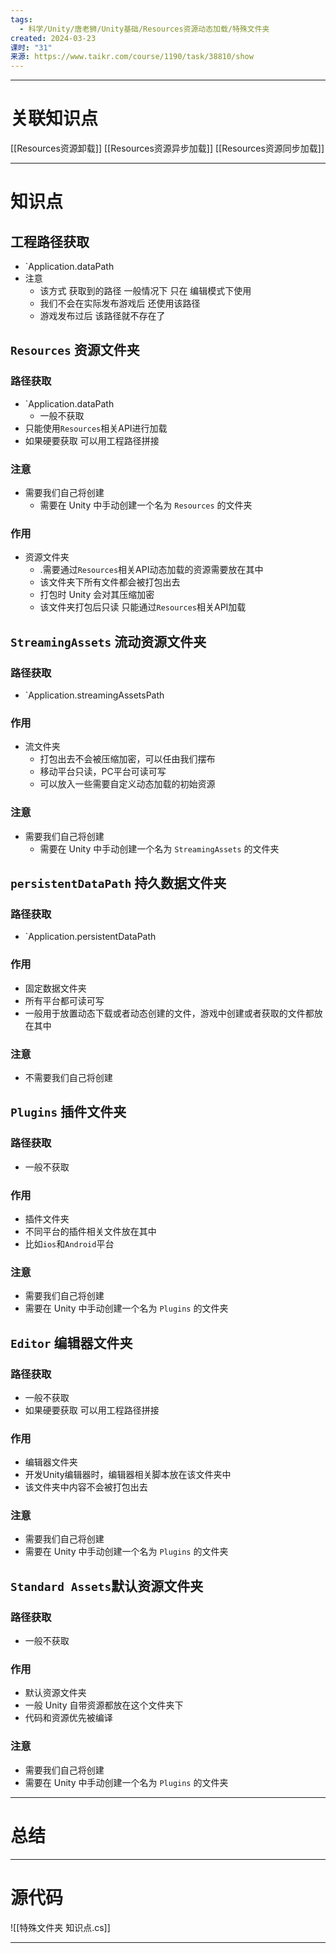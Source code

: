 ```yaml
---
tags:
  - 科学/Unity/唐老狮/Unity基础/Resources资源动态加载/特殊文件夹
created: 2024-03-23
课时: "31"
来源: https://www.taikr.com/course/1190/task/38810/show
---
```


---
# 关联知识点

[[Resources资源卸载]] [[Resources资源异步加载]] [[Resources资源同步加载]]

---
# 知识点

## 工程路径获取

- `Application.dataPath
- 注意
	- 该方式 获取到的路径 一般情况下 只在 编辑模式下使用
	- 我们不会在实际发布游戏后 还使用该路径
	- 游戏发布过后 该路径就不存在了
## `Resources` 资源文件夹

### 路径获取

- `Application.dataPath
	- 一般不获取
- 只能使用`Resources`相关API进行加载
- 如果硬要获取 可以用工程路径拼接
### 注意

- 需要我们自己将创建
	- 需要在 Unity 中手动创建一个名为 `Resources` 的文件夹
### 作用

- 资源文件夹
	- .需要通过`Resources`相关API动态加载的资源需要放在其中
	- 该文件夹下所有文件都会被打包出去
	- 打包时 Unity 会对其压缩加密
	- 该文件夹打包后只读 只能通过`Resources`相关API加载
## `StreamingAssets` 流动资源文件夹

### 路径获取

- `Application.streamingAssetsPath
### 作用

- 流文件夹
	- 打包出去不会被压缩加密，可以任由我们摆布
	- 移动平台只读，PC平台可读可写
	- 可以放入一些需要自定义动态加载的初始资源
### 注意

- 需要我们自己将创建
	- 需要在 Unity 中手动创建一个名为 `StreamingAssets` 的文件夹
## `persistentDataPath` 持久数据文件夹

### 路径获取

- `Application.persistentDataPath
### 作用

- 固定数据文件夹
- 所有平台都可读可写
- 一般用于放置动态下载或者动态创建的文件，游戏中创建或者获取的文件都放在其中
### 注意

- 不需要我们自己将创建
## `Plugins` 插件文件夹

### 路径获取

- 一般不获取
### 作用

- 插件文件夹
- 不同平台的插件相关文件放在其中
- 比如`ios`和`Android`平台
### 注意

- 需要我们自己将创建
- 需要在 Unity 中手动创建一个名为 `Plugins`  的文件夹
## `Editor` 编辑器文件夹

### 路径获取

- 一般不获取
- 如果硬要获取 可以用工程路径拼接
### 作用

- 编辑器文件夹
- 开发Unity编辑器时，编辑器相关脚本放在该文件夹中
- 该文件夹中内容不会被打包出去
### 注意

- 需要我们自己将创建
- 需要在 Unity 中手动创建一个名为 `Plugins`  的文件夹
## `Standard Assets`默认资源文件夹 
### 路径获取

- 一般不获取
### 作用

- 默认资源文件夹
- 一般 Unity 自带资源都放在这个文件夹下
- 代码和资源优先被编译
### 注意

- 需要我们自己将创建
- 需要在 Unity 中手动创建一个名为 `Plugins`  的文件夹

---
# 总结



---
# 源代码

![[特殊文件夹 知识点.cs]]

---
 


